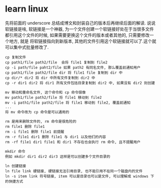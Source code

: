 # learn linux

先将前面的 underscore 总结成博文和封装自己的版本后再继续后面的解读.
说说软链接是啥, 软链接是一个神器, 为一个文件创建一个软链接好处在于当很多文件都引用这个文件的时候, 如果需要更换这个文件的版本或者其他的, 只需要修改一个地方, 就是
将软链接指向到新版本, 其他的文件引用这个软链接就可以了.这个就可以集中式批量修改了.

```
cp 复制文件
cp path1/file path2/file  会将 file1 复制到 file2
cp -i path/file paht2/file 如果 path2 有同名文件, 那么覆盖前通知用户
cp path1/file path2/file dir 将 file1 file 复制到 dir 中
cp dir/* dir2 将 dir 中所有文件复制到 dir2 中
cp -r dir1 dir2 将 dir1 所有文件包括目录复制到 dir2 中, 如果没有 dir2 则创建
```
```
mv 移动和重命名文件, 这个命令和 cp 命令很像
mv path1/file path2/file 将 file1 移动到 file2
mv -i path1/file path2/file 将 file1 移动到 file2, 覆盖前通知
...
将 mv 命令改为 cp 命令是可以通用的
```

```
rm 是用来删除文件的, rm 命令是很危险的
rm file1 删除 file1
rm -i file1 删除 file1 前提醒
rm -r file1 dir1 删除 file1 与 dir1 以及他们的内容
rm -rf file1 dir1 file1 和 dir1 不存在也会执行 rm 命令, 且不提醒用户
```

```
mkdir 命令
例如 mkdir dir1 dir2 dir3 这样是可以创建多个文件目录的
```

```
ln 创建链接
ln file link 硬链接, 硬链接无法引用目录, 也不能引用不在同一个磁盘内的文件
ln -s item link 符号链接, item 可以是目录也可以是文件, 可以理解成 windows 下的快捷方式

```
